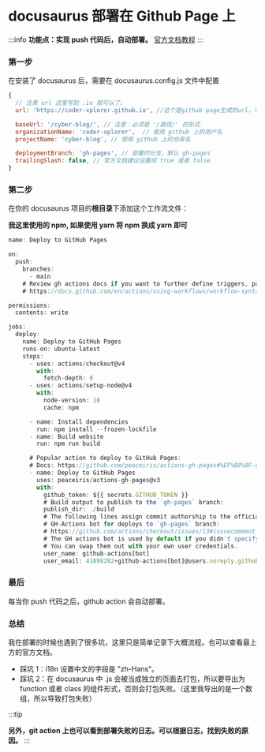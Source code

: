 # docusaurus 部署在 Github Page 上

:::info
**功能点：实现 push 代码后，自动部署。**
[官方文档教程](https://docusaurus.io/zh-CN/docs/deployment)
:::

### 第一步

在安装了 docusaurus 后，需要在 docusaurus.config.js 文件中配置

```javascript
{
  // 注意 url 这里写到 .io 就可以了。
  url: 'https://coder-xplorer.github.io', //这个是github page生成的url，可以在github代码仓库中找到setting=>> page 中查看。

  baseUrl: '/cyber-blog/', // 注意：必须是 '/路径/' 的形式
  organizationName: 'coder-xplorer',  // 使用 github 上的用户名
  projectName: 'cyber-blog', // 使用 github 上的仓库名

  deploymentBranch: 'gh-pages', // 部署的分支，默认 gh-pages
  trailingSlash: false, // 官方文档建议设置成 true 或者 false
}

```

### 第二步

在你的 docusaurus 项目的**根目录**下添加这个工作流文件：

**我这里使用的 npm, 如果使用 yarn 将 npm 换成 yarn 即可**

```jsx title=".github/workflows/deploy.yml"
name: Deploy to GitHub Pages

on:
  push:
    branches:
      - main
    # Review gh actions docs if you want to further define triggers, paths, etc
    # https://docs.github.com/en/actions/using-workflows/workflow-syntax-for-github-actions#on

permissions:
  contents: write

jobs:
  deploy:
    name: Deploy to GitHub Pages
    runs-on: ubuntu-latest
    steps:
      - uses: actions/checkout@v4
        with:
          fetch-depth: 0
      - uses: actions/setup-node@v4
        with:
          node-version: 18
          cache: npm

      - name: Install dependencies
        run: npm install --frozen-lockfile
      - name: Build website
        run: npm run build

      # Popular action to deploy to GitHub Pages:
      # Docs: https://github.com/peaceiris/actions-gh-pages#%EF%B8%8F-docusaurus
      - name: Deploy to GitHub Pages
        uses: peaceiris/actions-gh-pages@v3
        with:
          github_token: ${{ secrets.GITHUB_TOKEN }}
          # Build output to publish to the `gh-pages` branch:
          publish_dir: ./build
          # The following lines assign commit authorship to the official
          # GH-Actions bot for deploys to `gh-pages` branch:
          # https://github.com/actions/checkout/issues/13#issuecomment-724415212
          # The GH actions bot is used by default if you didn't specify the two fields.
          # You can swap them out with your own user credentials.
          user_name: github-actions[bot]
          user_email: 41898282+github-actions[bot]@users.noreply.github.com
```

### 最后

每当你 push 代码之后，github action 会自动部署。

### 总结

我在部署的时候也遇到了很多坑，这里只是简单记录下大概流程。也可以查看最上方的官方文档。

- 踩坑 1：i18n 设置中文的字段是 "zh-Hans"。
- 踩坑 2：在 docusaurus 中 .js 会被当成独立的页面去打包，所以要导出为 function 或者 class 的组件形式，否则会打包失败。（这里我导出的是一个数组，所以导致打包失败）

:::tip

**另外，git action 上也可以看到部署失败的日志。可以根据日志，找到失败的原因。**
:::
